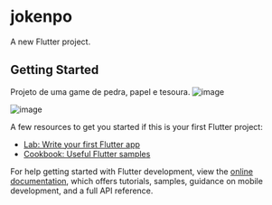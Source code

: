 # jokenpo

A new Flutter project.

## Getting Started

Projeto de uma game de pedra, papel e tesoura.
![image](https://github.com/user-attachments/assets/33058b57-b614-40eb-ac23-ae22e166ca7c)

![image](https://github.com/user-attachments/assets/e9a6eafe-23f9-4c89-b95f-ce740fa3de26)



A few resources to get you started if this is your first Flutter project:

- [Lab: Write your first Flutter app](https://docs.flutter.dev/get-started/codelab)
- [Cookbook: Useful Flutter samples](https://docs.flutter.dev/cookbook)

For help getting started with Flutter development, view the
[online documentation](https://docs.flutter.dev/), which offers tutorials,
samples, guidance on mobile development, and a full API reference.
